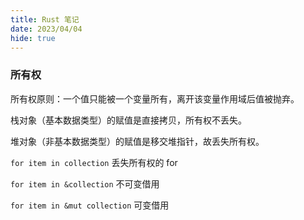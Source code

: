 ```yaml
---
title: Rust 笔记
date: 2023/04/04
hide: true
---
```

### 所有权

所有权原则：一个值只能被一个变量所有，离开该变量作用域后值被抛弃。

栈对象（基本数据类型）的赋值是直接拷贝，所有权不丢失。

堆对象（非基本数据类型）的赋值是移交堆指针，故丢失所有权。

`for item in collection` 丢失所有权的 for

`for item in &collection` 不可变借用

`for item in &mut collection` 可变借用
